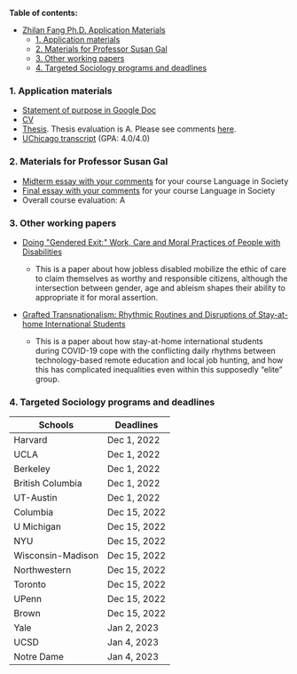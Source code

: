 **Table of contents:**
- [Zhilan Fang Ph.D. Application Materials](#zhilan-fang-phd-application-materials)
    - [1. Application materials](#1-application-materials)
    - [2. Materials for Professor Susan Gal](#2-materials-for-professor-susan-gal)
    - [3. Other working papers](#3-other-working-papers)
    - [4. Targeted Sociology programs and deadlines](#4-targeted-sociology-programs-and-deadlines)


### 1. Application materials
* [Statement of purpose in Google Doc](https://docs.google.com/document/d/1OLD44HZa6novmWQJ4ovnnrtkapOrDvUyUHUqOowUiTA/edit)
* [CV](../Data/CV.pdf)
* [Thesis](../Data/ZhilanFang_final_thesis.pdf). Thesis evaluation is A. Please see comments [here](../Data/ZhilanFang_thesisevaluation.pdf).
* [UChicago transcript](../Data/Transcript_ZhilanFang.pdf) (GPA: 4.0/4.0)

### 2. Materials for Professor Susan Gal
* [Midterm essay with your comments](../Data/ZhilanFAng_Midterm%20Essay.docx) for your course Language in Society
* [Final essay with your comments](../Data/ZhilanFang_FinalEssay.docx) for your course Language in Society
* Overall course evaluation: A

### 3. Other working papers
* [Doing "Gendered Exit:" Work, Care and Moral Practices of People with Disabilities](../Data/MG_manuscript.pdf)
  * This is a paper about how jobless disabled mobilize the ethic of care to claim themselves as worthy and responsible citizens, although the intersection between gender, age and ableism shapes their ability to appropriate it for moral assertion.

* [Grafted Transnationalism: Rhythmic Routines and Disruptions of Stay-at-home International Students](../Data/grafted_transnationalism.pdf)
  * This is a paper about how stay-at-home international students during COVID-19 cope with the conflicting daily rhythms between technology-based remote education and local job hunting, and how this has complicated inequalities even within this supposedly “elite” group.

### 4. Targeted Sociology programs and deadlines

| Schools | Deadlines |
| ------------ | -----------|
| Harvard | Dec 1, 2022 |
| UCLA | Dec 1, 2022 |
| Berkeley | Dec 1, 2022 |
| British Columbia | Dec 1, 2022 |
| UT-Austin | Dec 1, 2022 |
| Columbia | Dec 15, 2022 |
| U Michigan | Dec 15, 2022 |
| NYU | Dec 15, 2022 |
| Wisconsin-Madison | Dec 15, 2022 |
| Northwestern | Dec 15, 2022 |
| Toronto | Dec 15, 2022 |
| UPenn | Dec 15, 2022 |
| Brown | Dec 15, 2022 |
| Yale | Jan 2, 2023 |
| UCSD | Jan 4, 2023 |
| Notre Dame | Jan 4, 2023 |

